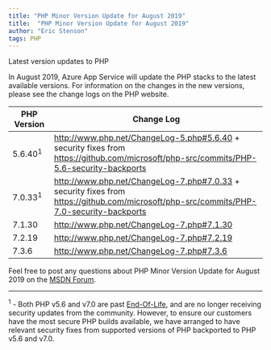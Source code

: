 ```yaml
---
title: "PHP Minor Version Update for August 2019" 
title:  "PHP Minor Version Update for August 2019"
author: "Eric Stenson"
tags: PHP
---
```

Latest version updates to PHP

In August 2019, Azure App Service will update the PHP stacks to the latest available versions. For information on the changes in the new versions, please see the change logs on the PHP website.

PHP Version | Change Log
-- | --
5.6.40<sup>1</sup> | http://www.php.net/ChangeLog-5.php#5.6.40 + security fixes from https://github.com/microsoft/php-src/commits/PHP-5.6-security-backports
7.0.33<sup>1</sup> | http://www.php.net/ChangeLog-7.php#7.0.33 + security fixes from https://github.com/microsoft/php-src/commits/PHP-7.0-security-backports
7.1.30 | http://www.php.net/ChangeLog-7.php#7.1.30
7.2.19 | http://www.php.net/ChangeLog-7.php#7.2.19
7.3.6 | http://www.php.net/ChangeLog-7.php#7.3.6

Feel free to post any questions about PHP Minor Version Update for August 2019 on the [MSDN Forum](https://social.msdn.microsoft.com/forums/azure/en-US/home?forum=windowsazurewebsitespreview).

----
<sup>1</sup> - Both PHP v5.6 and v7.0 are past [End-Of-Life](https://www.php.net/supported-versions.php), and are no longer receiving security updates from the community.  However, to ensure our customers have the most secure PHP builds available, we have arranged to have relevant security fixes from supported versions of PHP backported to PHP v5.6 and v7.0.
